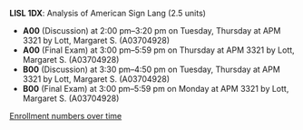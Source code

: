 **LISL 1DX**: Analysis of American Sign Lang (2.5 units)

- **A00** (Discussion) at 2:00 pm–3:20 pm on Tuesday, Thursday at APM 3321 by Lott, Margaret S. (A03704928)
- **A00** (Final Exam) at 3:00 pm–5:59 pm on Thursday at APM 3321 by Lott, Margaret S. (A03704928)
- **B00** (Discussion) at 3:30 pm–4:50 pm on Tuesday, Thursday at APM 3321 by Lott, Margaret S. (A03704928)
- **B00** (Final Exam) at 3:00 pm–5:59 pm on Monday at APM 3321 by Lott, Margaret S. (A03704928)

[Enrollment numbers over time](./LISL1DX.tsv)

